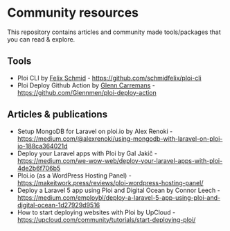 # Community resources

This repository contains articles and community made tools/packages that you can read & explore.

## Tools

- Ploi CLI by [Felix Schmid](https://github.com/schmidfelix) - https://github.com/schmidfelix/ploi-cli
- Ploi Deploy Github Action by [Glenn Carremans](https://github.com/Glennmen) - https://github.com/Glennmen/ploi-deploy-action

## Articles & publications

- Setup MongoDB for Laravel on ploi.io by Alex Renoki - https://medium.com/@alexrenoki/using-mongodb-with-laravel-on-ploi-io-188ca364021d
- Deploy your Laravel apps with Ploi by Gal Jakič - https://medium.com/we-wow-web/deploy-your-laravel-apps-with-ploi-4de2b6f706b5
- Ploi.io (as a WordPress Hosting Panel) - https://makeitwork.press/reviews/ploi-wordpress-hosting-panel/
- Deploy a Laravel 5 app using Ploi and Digital Ocean by Connor Leech - https://medium.com/employbl/deploy-a-laravel-5-app-using-ploi-and-digital-ocean-1d27929d9516
- How to start deploying websites with Ploi by UpCloud - https://upcloud.com/community/tutorials/start-deploying-ploi/
